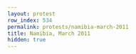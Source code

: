 ```yaml
---
layout: protest
row_index: 534
permalink: protests/namibia-march-2011
title: Namibia, March 2011
hidden: true
---
```

